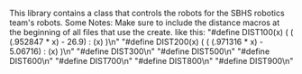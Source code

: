 This library contains a class that controls the robots for the SBHS robotics team's robots.
Some Notes:
Make sure to include the distance macros at the beginning of all files that use the create.
like this:
"#define DIST100(x) ( ( (.952847 * x) - 26.9) : (x) )\n"
"#define DIST200(x) ( ( (.971316 * x) - 5.06716) : (x) )\n"
"#define DIST300\n"
"#define DIST500\n"
"#define DIST600\n"
"#define DIST700\n"
"#define DIST800\n"
"#define DIST900\n"